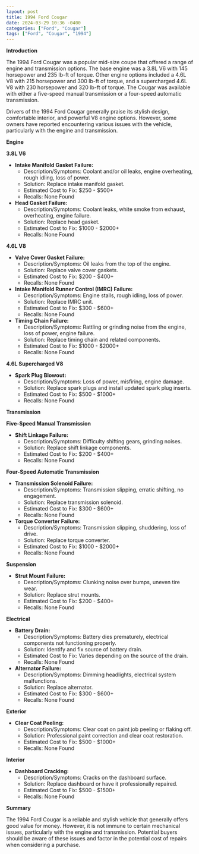 ```yaml
---
layout: post
title: 1994 Ford Cougar
date: 2024-03-29 10:36 -0400
categories: ["Ford", "Cougar"]
tags: ["Ford", "Cougar", "1994"]
---
```

**Introduction**

The 1994 Ford Cougar was a popular mid-size coupe that offered a range of engine and transmission options. The base engine was a 3.8L V6 with 145 horsepower and 235 lb-ft of torque. Other engine options included a 4.6L V8 with 215 horsepower and 300 lb-ft of torque, and a supercharged 4.6L V8 with 230 horsepower and 320 lb-ft of torque. The Cougar was available with either a five-speed manual transmission or a four-speed automatic transmission.

Drivers of the 1994 Ford Cougar generally praise its stylish design, comfortable interior, and powerful V8 engine options. However, some owners have reported encountering various issues with the vehicle, particularly with the engine and transmission.

**Engine**

**3.8L V6**

* **Intake Manifold Gasket Failure:**
    - Description/Symptoms: Coolant and/or oil leaks, engine overheating, rough idling, loss of power.
    - Solution: Replace intake manifold gasket.
    - Estimated Cost to Fix: $250 - $500+
    - Recalls: None Found
* **Head Gasket Failure:**
    - Description/Symptoms: Coolant leaks, white smoke from exhaust, overheating, engine failure.
    - Solution: Replace head gasket.
    - Estimated Cost to Fix: $1000 - $2000+
    - Recalls: None Found

**4.6L V8**

* **Valve Cover Gasket Failure:**
    - Description/Symptoms: Oil leaks from the top of the engine.
    - Solution: Replace valve cover gaskets.
    - Estimated Cost to Fix: $200 - $400+
    - Recalls: None Found
* **Intake Manifold Runner Control (IMRC) Failure:**
    - Description/Symptoms: Engine stalls, rough idling, loss of power.
    - Solution: Replace IMRC unit.
    - Estimated Cost to Fix: $300 - $600+
    - Recalls: None Found
* **Timing Chain Failure:**
    - Description/Symptoms: Rattling or grinding noise from the engine, loss of power, engine failure.
    - Solution: Replace timing chain and related components.
    - Estimated Cost to Fix: $1000 - $2000+
    - Recalls: None Found

**4.6L Supercharged V8**

* **Spark Plug Blowout:**
    - Description/Symptoms: Loss of power, misfiring, engine damage.
    - Solution: Replace spark plugs and install updated spark plug inserts.
    - Estimated Cost to Fix: $500 - $1000+
    - Recalls: None Found

**Transmission**

**Five-Speed Manual Transmission**

* **Shift Linkage Failure:**
    - Description/Symptoms: Difficulty shifting gears, grinding noises.
    - Solution: Replace shift linkage components.
    - Estimated Cost to Fix: $200 - $400+
    - Recalls: None Found

**Four-Speed Automatic Transmission**

* **Transmission Solenoid Failure:**
    - Description/Symptoms: Transmission slipping, erratic shifting, no engagement.
    - Solution: Replace transmission solenoid.
    - Estimated Cost to Fix: $300 - $600+
    - Recalls: None Found
* **Torque Converter Failure:**
    - Description/Symptoms: Transmission slipping, shuddering, loss of drive.
    - Solution: Replace torque converter.
    - Estimated Cost to Fix: $1000 - $2000+
    - Recalls: None Found

**Suspension**

* **Strut Mount Failure:**
    - Description/Symptoms: Clunking noise over bumps, uneven tire wear.
    - Solution: Replace strut mounts.
    - Estimated Cost to Fix: $200 - $400+
    - Recalls: None Found

**Electrical**

* **Battery Drain:**
    - Description/Symptoms: Battery dies prematurely, electrical components not functioning properly.
    - Solution: Identify and fix source of battery drain.
    - Estimated Cost to Fix: Varies depending on the source of the drain.
    - Recalls: None Found
* **Alternator Failure:**
    - Description/Symptoms: Dimming headlights, electrical system malfunctions.
    - Solution: Replace alternator.
    - Estimated Cost to Fix: $300 - $600+
    - Recalls: None Found

**Exterior**

* **Clear Coat Peeling:**
    - Description/Symptoms: Clear coat on paint job peeling or flaking off.
    - Solution: Professional paint correction and clear coat restoration.
    - Estimated Cost to Fix: $500 - $1000+
    - Recalls: None Found

**Interior**

* **Dashboard Cracking:**
    - Description/Symptoms: Cracks on the dashboard surface.
    - Solution: Replace dashboard or have it professionally repaired.
    - Estimated Cost to Fix: $500 - $1500+
    - Recalls: None Found

**Summary**

The 1994 Ford Cougar is a reliable and stylish vehicle that generally offers good value for money. However, it is not immune to certain mechanical issues, particularly with the engine and transmission. Potential buyers should be aware of these issues and factor in the potential cost of repairs when considering a purchase.
